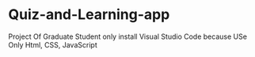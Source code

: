 # Quiz-and-Learning-app
Project Of Graduate Student
only install Visual Studio Code
because USe Only Html, CSS, JavaScript
